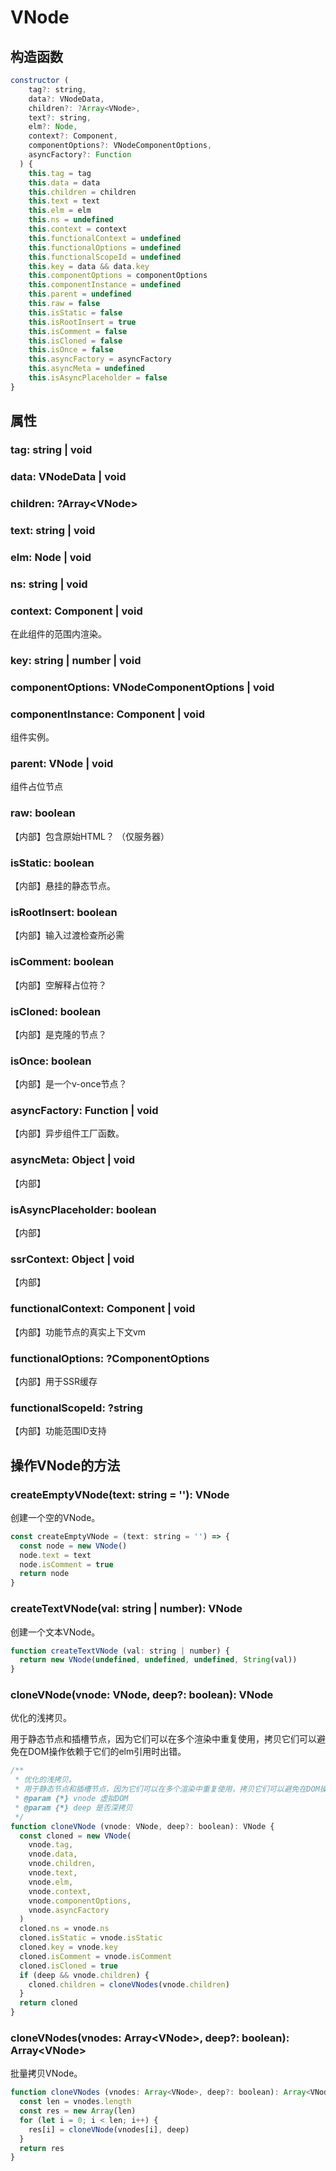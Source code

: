 # VNode

## 构造函数

```javascript
constructor (
    tag?: string,
    data?: VNodeData,
    children?: ?Array<VNode>,
    text?: string,
    elm?: Node,
    context?: Component,
    componentOptions?: VNodeComponentOptions,
    asyncFactory?: Function
  ) {
    this.tag = tag
    this.data = data
    this.children = children
    this.text = text
    this.elm = elm
    this.ns = undefined
    this.context = context
    this.functionalContext = undefined
    this.functionalOptions = undefined
    this.functionalScopeId = undefined
    this.key = data && data.key
    this.componentOptions = componentOptions
    this.componentInstance = undefined
    this.parent = undefined
    this.raw = false
    this.isStatic = false
    this.isRootInsert = true
    this.isComment = false
    this.isCloned = false
    this.isOnce = false
    this.asyncFactory = asyncFactory
    this.asyncMeta = undefined
    this.isAsyncPlaceholder = false
}
```



## 属性

### tag: string | void

###  data: VNodeData | void

###  children: ?Array\<VNode>

###  text: string | void

###  elm: Node | void

###  ns: string | void

###  context: Component | void

在此组件的范围内渲染。

###  key: string | number | void

###  componentOptions: VNodeComponentOptions | void

###  componentInstance: Component | void

组件实例。

###  parent: VNode | void

组件占位节点

###  raw: boolean

【内部】包含原始HTML？ （仅服务器）

###  isStatic: boolean

【内部】悬挂的静态节点。

###  isRootInsert: boolean

【内部】输入过渡检查所必需

###  isComment: boolean

【内部】空解释占位符？

 ### isCloned: boolean

【内部】是克隆的节点？

###  isOnce: boolean

【内部】是一个v-once节点？

###  asyncFactory: Function | void

【内部】异步组件工厂函数。

###  asyncMeta: Object | void

【内部】

###  isAsyncPlaceholder: boolean

【内部】

###  ssrContext: Object | void

【内部】

###  functionalContext: Component | void

【内部】功能节点的真实上下文vm

###  functionalOptions: ?ComponentOptions

【内部】用于SSR缓存

###  functionalScopeId: ?string

【内部】功能范围ID支持

## 操作VNode的方法

### createEmptyVNode(text: string = ''): VNode

创建一个空的VNode。

```javascript
const createEmptyVNode = (text: string = '') => {
  const node = new VNode()
  node.text = text
  node.isComment = true
  return node
}
```

### createTextVNode(val: string | number): VNode

创建一个文本VNode。

```javascript
function createTextVNode (val: string | number) {
  return new VNode(undefined, undefined, undefined, String(val))
}
```

### cloneVNode(vnode: VNode, deep?: boolean): VNode

优化的浅拷贝。

用于静态节点和插槽节点，因为它们可以在多个渲染中重复使用，拷贝它们可以避免在DOM操作依赖于它们的elm引用时出错。

```javascript
/**
 * 优化的浅拷贝。
 * 用于静态节点和插槽节点，因为它们可以在多个渲染中重复使用，拷贝它们可以避免在DOM操作依赖于它们的elm引用时出错。
 * @param {*} vnode 虚拟DOM
 * @param {*} deep 是否深拷贝
 */
function cloneVNode (vnode: VNode, deep?: boolean): VNode {
  const cloned = new VNode(
    vnode.tag,
    vnode.data,
    vnode.children,
    vnode.text,
    vnode.elm,
    vnode.context,
    vnode.componentOptions,
    vnode.asyncFactory
  )
  cloned.ns = vnode.ns
  cloned.isStatic = vnode.isStatic
  cloned.key = vnode.key
  cloned.isComment = vnode.isComment
  cloned.isCloned = true
  if (deep && vnode.children) {
    cloned.children = cloneVNodes(vnode.children)
  }
  return cloned
}
```

### cloneVNodes(vnodes: Array\<VNode>, deep?: boolean): Array\<VNode>

批量拷贝VNode。

```javascript
function cloneVNodes (vnodes: Array<VNode>, deep?: boolean): Array<VNode> {
  const len = vnodes.length
  const res = new Array(len)
  for (let i = 0; i < len; i++) {
    res[i] = cloneVNode(vnodes[i], deep)
  }
  return res
}
```

